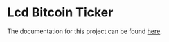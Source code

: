 # Lcd Bitcoin Ticker

The documentation for this project can be found [here](https://TheNoobInventor.github.io/lcd-bitcoin-ticker/).
